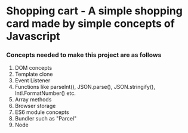 # Shopping cart - A simple shopping card made by simple concepts of Javascript
### Concepts needed to make this project are as follows
1. DOM concepts
2. Template clone
3. Event Listener
4. Functions like parseInt(), JSON.parse(), JSON.stringify(), Intl.FormatNumber() etc.
5. Array methods
6. Browser storage
7. ES6 module concepts
8. Bundler such as "Parcel"
9. Node
